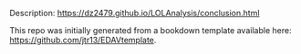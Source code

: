 Description: https://dz2479.github.io/LOLAnalysis/conclusion.html

This repo was initially generated from a bookdown template available here: 
https://github.com/jtr13/EDAVtemplate.

